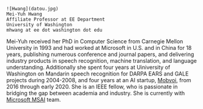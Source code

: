 ```
![Hwang](datou.jpg)
Mei-Yuh Hwang
Affiliate Professor at EE Department
University of Washington
mhwang at ee dot washington dot edu
```

 Mei-Yuh received her PhD in Computer Science from Carnegie Mellon
University in 1993 and had worked at Microsoft in U.S. and in China
for 18 years, publishing numerous conference and journal papers,
  and delivering industry products in speech recognition, machine
  translation, and language understanding. Additionally she spent four years at Uiniversity of Washington on Mandarin speech recognition for DARPA EARS and GALE projects
during 2004-2008, and four years at an AI startup, [Mobvoi](http://www.mobvoi.com), from 2016 through early 2020.
She is an IEEE fellow,
who is passionate in bridging the gap between academia and
industry. She is currently with [Microsoft MSAI](https://www.microsoft.com/en-us/research/people/mehwang/) team.

